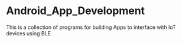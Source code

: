 # Android_App_Development

This is a collection of programs for building Apps to interface with IoT devices using BLE 
